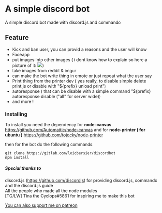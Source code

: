 # A simple discord bot

A simple discord bot made with discord.js and commando

## Feature

-   Kick and ban user, you can provid a reasons and the user will know
-   Faceapp
-   put images into other images ( i dont know how to explain so here a picture of it: <img src="https://cdn.discordapp.com/attachments/488094005071183913/514869492615086113/edupspaint.png">)
-   take images from reddit & imgur
-   can make the bot write thing in emote or just repeat what the user say
-   Print thing from the printer dev ( yes really, to disable simple delete print.js or disable with "${prefix} unload print")
-   autoresponse ( that can be disable with a simple command "${prefix} autoresponse disable ("all" for server wide))
-   and more !

### Installing

To install you need the dependency for **node-canvas** https://github.com/Automattic/node-canvas and for **node-printer ( for ubuntu )** https://github.com/tojocky/node-printer

then for the bot do the following commands

```
git clone https://gitlab.com/loicbersier/discordbot
npm install
```

##### Special thanks to

discord.js (https://github.com/discordjs) for providing discord.js, commando and the discord.js guide<br>
All the people who made all the node modules<br>
[TG/LW] Tina the Cyclops#5861 for inspiring me to make this bot

[You can also support me on patreon](https://patreon.com/user?u=15330358&utm_medium=social&utm_source=twitter&utm_campaign=creatorshare)